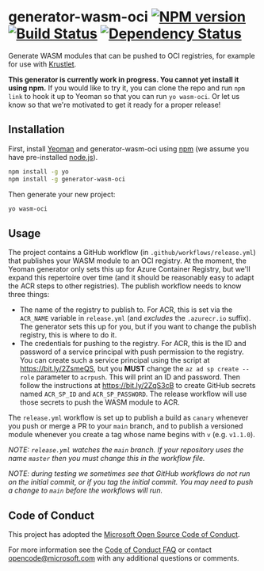 # generator-wasm-oci [![NPM version][npm-image]][npm-url] [![Build Status][travis-image]][travis-url] [![Dependency Status][daviddm-image]][daviddm-url]

Generate WASM modules that can be pushed to OCI registries, for example
for use with [Krustlet](https://github.com/deislabs/krustlet).

**This generator is currently work in progress.  You cannot yet install it using npm.**
If you would like to try it, you can clone
the repo and run `npm link` to hook it up to Yeoman so that you can run `yo wasm-oci`.
Or let us know so that we're motivated to get it ready for a proper release!

## Installation

First, install [Yeoman](http://yeoman.io) and generator-wasm-oci using [npm](https://www.npmjs.com/) (we assume you have pre-installed [node.js](https://nodejs.org/)).

```bash
npm install -g yo
npm install -g generator-wasm-oci
```

Then generate your new project:

```bash
yo wasm-oci
```

## Usage

The project contains a GitHub workflow (in `.github/workflows/release.yml`) that publishes
your WASM module to an OCI registry.  At the moment, the Yeoman generator only sets
this up for Azure Container Registry, but we'll expand this repertoire over time
(and it should be reasonably easy to adapt the ACR steps to other registries).
The publish workflow needs to know three things:

* The name of the registry to publish to.  For ACR, this is set via the `ACR_NAME`
  variable in `release.yml` (and _excludes_ the `.azurecr.io` suffix).  The generator
  sets this up for you, but if you want to change the publish registry, this is where
  to do it.
* The credentials for pushing to the registry.  For ACR, this is the ID and password
  of a service principal with push permission to the registry.  You can create such
  a service principal using the script at https://bit.ly/2ZsmeQS, but you **MUST**
  change the `az ad sp create --role` parameter to `acrpush`.  This will print an
  ID and password.  Then follow the instructions at https://bit.ly/2ZqS3cB to create
  GitHub secrets named `ACR_SP_ID` and `ACR_SP_PASSWORD`.  The release workflow
  will use those secrets to push the WASM module to ACR.

The `release.yml` workflow is set up to publish a build as `canary` whenever you
push or merge a PR to your `main` branch, and to publish a versioned module
whenever you create a tag whose name begins with `v` (e.g. `v1.1.0`).

_NOTE: `release.yml` watches the `main` branch.  If your repository uses the name
`master` then you must change this in the workflow file._

_NOTE: during testing we sometimes see that GitHub workflows do not run on the initial
commit, or if you tag the initial commit. You may need to push a change to `main` before
the workflows will run._

## Code of Conduct

This project has adopted the [Microsoft Open Source Code of
Conduct](https://opensource.microsoft.com/codeofconduct/).

For more information see the [Code of Conduct
FAQ](https://opensource.microsoft.com/codeofconduct/faq/) or contact
[opencode@microsoft.com](mailto:opencode@microsoft.com) with any additional questions or comments.

[npm-image]: https://badge.fury.io/js/generator-wasm-oci.svg
[npm-url]: https://npmjs.org/package/generator-wasm-oci
[travis-image]: https://travis-ci.com/deislabs/generator-wasm-oci.svg?branch=master
[travis-url]: https://travis-ci.com/deislabs/generator-wasm-oci
[daviddm-image]: https://david-dm.org/deislabs/generator-wasm-oci.svg?theme=shields.io
[daviddm-url]: https://david-dm.org/deislabs/generator-wasm-oci
